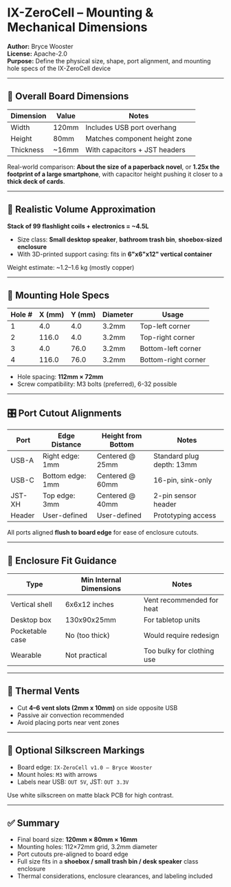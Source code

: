 # IX-ZeroCell – Mounting & Mechanical Dimensions

**Author:** Bryce Wooster  
**License:** Apache-2.0  
**Purpose:** Define the physical size, shape, port alignment, and mounting hole specs of the IX-ZeroCell device

---

## 📏 Overall Board Dimensions

| Dimension | Value   | Notes                      |
|-----------|---------|-----------------------------|
| Width     | 120mm   | Includes USB port overhang  
| Height    | 80mm    | Matches component height zone  
| Thickness | ~16mm   | With capacitors + JST headers  

Real-world comparison: **About the size of a paperback novel**, or **1.25x the footprint of a large smartphone**, with capacitor height pushing it closer to a **thick deck of cards**.

---

## 🧱 Realistic Volume Approximation

**Stack of 99 flashlight coils + electronics = ~4.5L**

- Size class: **Small desktop speaker**, **bathroom trash bin**, **shoebox-sized enclosure**
- With 3D-printed support casing: fits in **6"x6"x12" vertical container**

Weight estimate: ~1.2–1.6 kg (mostly copper)

---

## 🔩 Mounting Hole Specs

| Hole # | X (mm) | Y (mm) | Diameter | Usage            |
|--------|--------|--------|----------|------------------|
| 1      | 4.0    | 4.0    | 3.2mm     | Top-left corner  
| 2      | 116.0  | 4.0    | 3.2mm     | Top-right corner  
| 3      | 4.0    | 76.0   | 3.2mm     | Bottom-left corner  
| 4      | 116.0  | 76.0   | 3.2mm     | Bottom-right corner  

- Hole spacing: **112mm × 72mm**
- Screw compatibility: M3 bolts (preferred), 6-32 possible

---

## 🎛️ Port Cutout Alignments

| Port    | Edge Distance | Height from Bottom | Notes                      |
|---------|----------------|--------------------|-----------------------------|
| USB-A   | Right edge: 1mm| Centered @ 25mm    | Standard plug depth: 13mm  
| USB-C   | Bottom edge: 1mm| Centered @ 60mm   | 16-pin, sink-only  
| JST-XH  | Top edge: 3mm  | Centered @ 40mm    | 2-pin sensor header  
| Header  | User-defined   | User-defined       | Prototyping access

All ports aligned **flush to board edge** for ease of enclosure cutouts.

---

## 📐 Enclosure Fit Guidance

| Type             | Min Internal Dimensions | Notes                       |
|------------------|--------------------------|------------------------------|
| Vertical shell   | 6x6x12 inches            | Vent recommended for heat  
| Desktop box      | 130x90x25mm              | For tabletop units  
| Pocketable case  | No (too thick)           | Would require redesign  
| Wearable         | Not practical            | Too bulky for clothing use

---

## 🧲 Thermal Vents

- Cut **4–6 vent slots (2mm x 10mm)** on side opposite USB  
- Passive air convection recommended  
- Avoid placing ports near vent zones

---

## 📸 Optional Silkscreen Markings

- Board edge: `IX-ZeroCell v1.0 – Bryce Wooster`  
- Mount holes: `M3` with arrows  
- Labels near USB: `OUT 5V`, JST: `OUT 3.3V`

Use white silkscreen on matte black PCB for high contrast.

---

## ✅ Summary

- Final board size: **120mm × 80mm × 16mm**  
- Mounting holes: 112×72mm grid, 3.2mm diameter  
- Port cutouts pre-aligned to board edge  
- Full size fits in a **shoebox / small trash bin / desk speaker** class enclosure  
- Thermal considerations, enclosure clearances, and labeling included

